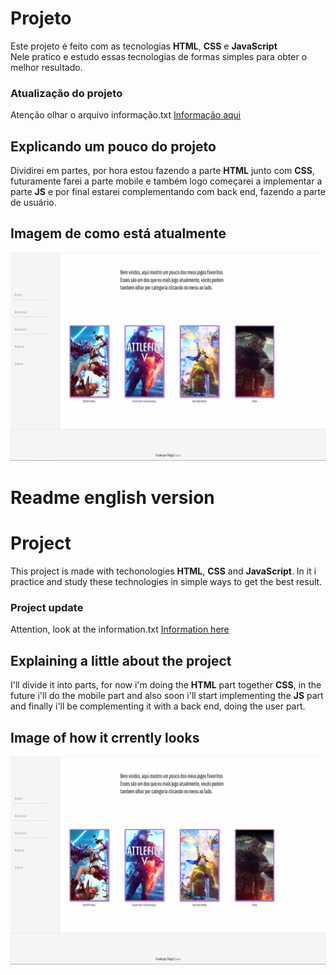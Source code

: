 # Projeto
Este projeto é feito com as tecnologias **HTML**, **CSS** e **JavaScript**   
Nele pratico e estudo essas tecnologias de formas simples para obter o melhor resultado.

### Atualização do projeto
Atenção olhar o arquivo informação.txt [Informação aqui](/information.txt)
## Explicando um pouco do projeto
Dividirei em partes, por hora estou fazendo a parte **HTML** junto com **CSS**, futuramente farei a parte mobile e também logo começarei a implementar a parte **JS** e por final estarei complementando com back end, fazendo a parte de usuário.   

## Imagem de como está atualmente

![Site](/src/assets/projeto-v-1.jpg)

# Readme english version

# Project
This project is made with techonologies **HTML**, **CSS** and **JavaScript**.
In it i practice and study these technologies in simple ways to get the best result.

### Project update
Attention, look at the information.txt [Information here](/information.txt)
## Explaining a little about the project
I'll divide it into parts, for now i'm doing the **HTML** part together **CSS**,
in the future i'll do the mobile part and also soon i'll start implementing the **JS** part and finally i'll be complementing it with a back end, doing the user part.

## Image of how it crrently looks

![Site](/src/assets/projeto-v-1.jpg)
